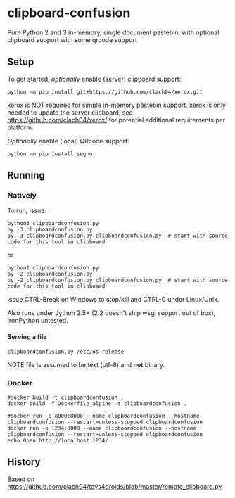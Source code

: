 # clipboard-confusion

Pure Python 2 and 3 in-memory, single document pastebin, with optional clipboard support with some qrcode support

## Setup

To get started, *optionally* enable (server) clipboard support:

    python -m pip install git+https://github.com/clach04/xerox.git

xerox is NOT required for simple in-memory pastebin support. xerox is only needed to update the server clipboard, see https://github.com/clach04/xerox/ for potential additional requirements per platform.

*Optionally* enable (local) QRcode support:

    python -m pip install segno

## Running

### Natively

To run, issue:

    python3 clipboardconfusion.py
    py -3 clipboardconfusion.py
    py -3 clipboardconfusion.py clipboardconfusion.py  # start with source code for this tool in clipboard

or

    python2 clipboardconfusion.py
    py -2 clipboardconfusion.py
    py -2 clipboardconfusion.py clipboardconfusion.py  # start with source code for this tool in clipboard

Issue CTRL-Break on Windows to stop/kill and CTRL-C under Linux/Unix.

Also runs under Jython 2.5+ (2.2 doesn't ship wsgi support out of box), IronPython untested.

#### Serving a file

    clipboardconfusion.py /etc/os-release

NOTE file is assumed to be text (utf-8) and **not** binary.

### Docker

    #docker build -t clipboardconfusion .
    docker build -f Dockerfile_alpine -t clipboardconfusion .

    #docker run -p 8000:8000 --name clipboardconfusion --hostname clipboardconfusion --restart=unless-stopped clipboardconfusion
    docker run -p 1234:8000 --name clipboardconfusion --hostname clipboardconfusion --restart=unless-stopped clipboardconfusion
    echo Open http://localhost:1234/


## History

Based on https://github.com/clach04/toys4droids/blob/master/remote_clipboard.py
